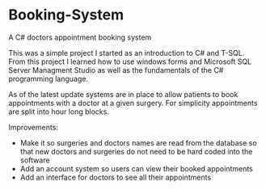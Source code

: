# Booking-System
A C# doctors appointment booking system

This was a simple project I started as an introduction to C# and T-SQL.
From this project I learned how to use windows forms and Microsoft SQL Server Managment Studio as well as the fundamentals of the C# programming language.

As of the latest update systems are in place to allow patients to book appointments with a doctor at a given surgery.
For simplicity appointments are split into hour long blocks.


Improvements:
- Make it so surgeries and doctors names are read from the database so that new doctors and surgeries do not need to be hard coded into the software 
- Add an account system so users can view their booked appointments
- Add an interface for doctors to see all their appointments
